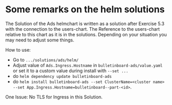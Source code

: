 # Some remarks on the helm solutions

The Solution of the Ads helmchart is written as a solution after Exercise 5.3 with the connection to the users-chart. The Reference to the users-chart relative to this chart as it is in the solutions. Depending on your situation you may need to adjust some things.

How to use:

- Go to `.../solutions/ads/helm/`
- Adjust value of `Ads.Ingress.Hostname` in `bulletinboard-ads/value.yaml` or set it to a custom value during install with `--set ...`
- do `helm dependency update bulletinboard-ads`
- do `helm install bulletinboard-ads --set ClusterName=<cluster name> --set App.Ingress.Hostname=bulletinboard--part-<id>`.

One Issue:
No TLS for Ingress in this Solution.
